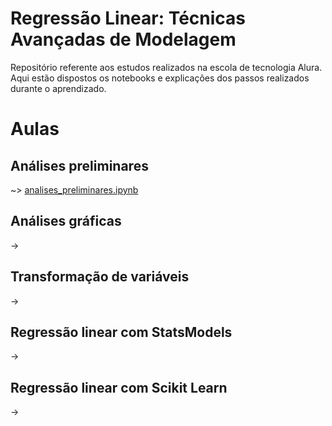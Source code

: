 # Regressão Linear: Técnicas Avançadas de Modelagem

Repositório referente aos estudos realizados na escola de tecnologia Alura. Aqui estão dispostos os notebooks e explicações dos passos realizados durante o aprendizado.

# Aulas
## Análises preliminares
~> [analises_preliminares.ipynb](https://github.com/brunodleite/alura_reg_linear/blob/main/analises_preliminares.ipynb)
## Análises gráficas
-> 
## Transformação de variáveis
-> 
## Regressão linear com StatsModels
-> 
## Regressão linear com Scikit Learn
-> 

